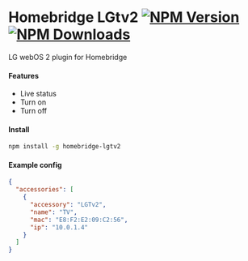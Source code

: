 # Homebridge LGtv2 [![NPM Version](https://img.shields.io/npm/v/homebridge-lgtv2.svg?style=flat-square)](https://npmjs.org/package/homebridge-lgtv2) [![NPM Downloads](https://img.shields.io/npm/dt/homebridge-lgtv2.svg?style=flat-square)](https://npmjs.org/package/homebridge-lgtv2)
LG webOS 2 plugin for Homebridge

#### Features
* Live status
* Turn on
* Turn off

#### Install
```bash
npm install -g homebridge-lgtv2
```

#### Example config
```json
{
  "accessories": [
    {
      "accessory": "LGTv2",
      "name": "TV",
      "mac": "E8:F2:E2:09:C2:56",
      "ip": "10.0.1.4"
    }
  ]
}
```
